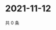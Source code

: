# 2021-11-12

共 0 条

<!-- BEGIN WEIBO -->
<!-- 最后更新时间 Fri Nov 12 2021 12:19:03 GMT+0800 (China Standard Time) -->

<!-- END WEIBO -->

